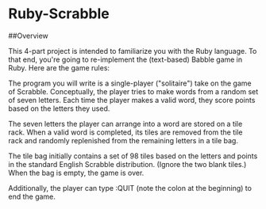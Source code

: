 # Ruby-Scrabble

##Overview

This 4-part project is intended to familiarize you with the Ruby language.  To that end, you're going to re-implement the (text-based) Babble game in Ruby.  Here are the game rules:

The program you will write is a single-player ("solitaire") take on the game of Scrabble.  Conceptually, the player tries to make words from a random set of seven letters.  Each time the player makes a valid word, they score points based on the letters they used.

The seven letters the player can arrange into a word are stored on a tile rack.  When a valid word is completed, its tiles are removed from the tile rack and randomly replenished from the remaining letters in a tile bag.

The tile bag initially contains a set of 98 tiles based on the letters and points in the standard English Scrabble distribution.  (Ignore the two blank tiles.) When the bag is empty, the game is over.

Additionally, the player can type :QUIT (note the colon at the beginning) to end the game.
